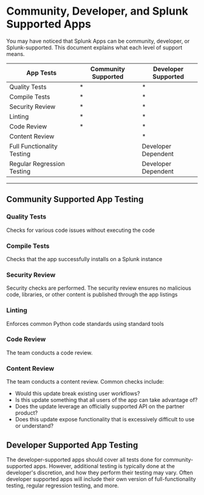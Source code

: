 # Community, Developer, and Splunk Supported Apps

You may have noticed that Splunk Apps can be community, developer, or Splunk-supported. This document explains what each level of support means.

App Tests  | Community Supported | Developer Supported
------------- | ------------- | ------------- |
Quality Tests | * | *
Compile Tests | * | *
Security Review | * | *
Linting | * | *
Code Review | * | *
Content Review |  | *
Full Functionality Testing | | Developer Dependent
Regular Regression Testing | | Developer Dependent

***

## Community Supported App Testing

### Quality Tests
Checks for various code issues without executing the code

### Compile Tests
Checks that the app successfully installs on a Splunk instance

### Security Review
Security checks are performed. The security review ensures no malicious code, libraries, or other content is published through the app listings

### Linting
Enforces common Python code standards using standard tools

### Code Review
The team conducts a code review.

### Content Review
The team conducts a content review.  Common checks include:

* Would this update break existing user workflows?
* Is this update something that all users of the app can take advantage of?
* Does the update leverage an officially supported API on the partner product?
* Does this update expose functionality that is excessively difficult to use or understand?


## Developer Supported App Testing
The developer-supported apps should cover all tests done for community-supported apps. However, additional testing is typically done at the developer's discretion, and how they perform their testing may vary. Often developer supported apps will include their own version of full-functionality testing, regular regression testing, and more.
